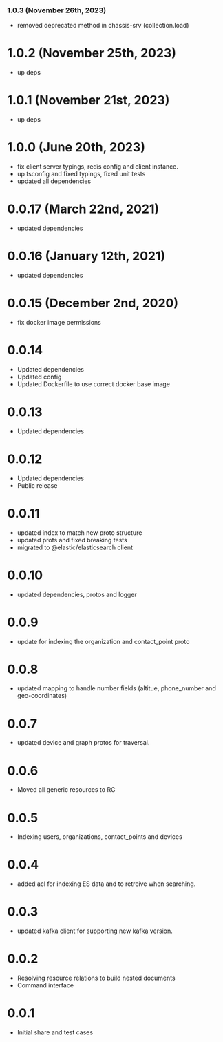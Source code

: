 ### 1.0.3 (November 26th, 2023)

- removed deprecated method in chassis-srv (collection.load)

# 1.0.2 (November 25th, 2023)

- up deps

# 1.0.1 (November 21st, 2023)

- up deps

# 1.0.0 (June 20th, 2023)

- fix client server typings, redis config and client instance.
- up tsconfig and fixed typings, fixed unit tests
- updated all dependencies

# 0.0.17 (March 22nd, 2021)

- updated dependencies

# 0.0.16 (January 12th, 2021)

- updated dependencies

# 0.0.15 (December 2nd, 2020)

- fix docker image permissions

# 0.0.14

- Updated dependencies
- Updated config
- Updated Dockerfile to use correct docker base image

# 0.0.13

- Updated dependencies

# 0.0.12

- Updated dependencies
- Public release

# 0.0.11

- updated index to match new proto structure
- updated prots and fixed breaking tests
- migrated to @elastic/elasticsearch client

# 0.0.10

- updated dependencies, protos and logger

# 0.0.9

- update for indexing the organization and contact_point proto

# 0.0.8

- updated mapping to handle number fields (altitue, phone_number and geo-coordinates)

# 0.0.7

- updated device and graph protos for traversal.

# 0.0.6

- Moved all generic resources to RC

# 0.0.5

- Indexing users, organizations, contact_points and devices

# 0.0.4

- added acl for indexing ES data and to retreive when searching.

# 0.0.3

- updated kafka client for supporting new kafka version.

# 0.0.2

- Resolving resource relations to build nested documents
- Command interface

# 0.0.1

- Initial share and test cases
